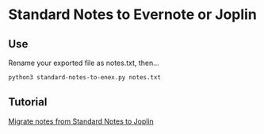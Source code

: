 # Standard Notes to Evernote or Joplin

## Use

Rename your exported file as notes.txt, then...

```bash
python3 standard-notes-to-enex.py notes.txt
```

## Tutorial

[Migrate notes from Standard Notes to Joplin](https://programadorwebvalencia.com/migrate-notes-from-standard-notes-to-joplin/)
